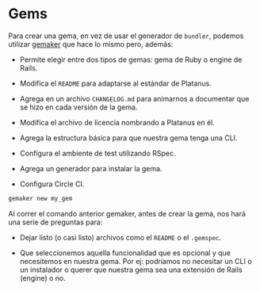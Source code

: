 # Gems

Para crear una gema, en vez de usar el generador de `bundler`, podemos utilizar [gemaker](https://github.com/platanus/gemaker) que hace lo mismo pero, además:

* Permite elegir entre dos tipos de gemas: gema de Ruby o engine de Rails.

* Modifica el `README` para adaptarse al estándar de Platanus.

* Agrega en un archivo `CHANGELOG.md` para animarnos a documentar que se hizo en cada versión de la gema.

* Modifica el archivo de licencia nombrando a Platanus en él.

* Agrega la estructura básica para que nuestra gema tenga una CLI.

* Configura el ambiente de test utilizando RSpec.

* Agrega un generador para instalar la gema.

* Configura Circle CI.

```bash
gemaker new my_gem
```

Al correr el comando anterior gemaker, antes de crear la gema, nos hará una serie de preguntas para:

* Dejar listo (o casi listo) archivos como el `README` o el `.gemspec`.

* Que seleccionemos aquella funcionalidad que es opcional y que necesitemos en nuestra gema. Por ej: podríamos no necesitar un CLI o un instalador o querer que nuestra gema sea una extensión de Rails (engine) o no.


